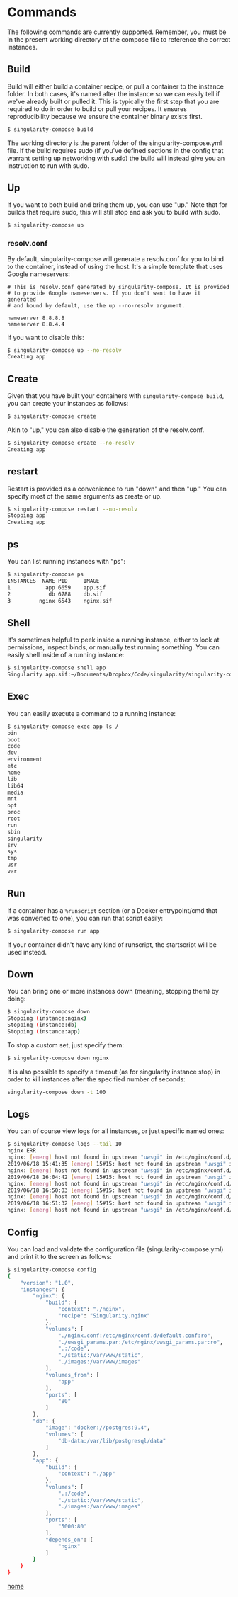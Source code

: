 # Commands

The following commands are currently supported. Remember, you must be in the 
present working directory of the compose file to reference the correct instances.

## Build

Build will either build a container recipe, or pull a container to the
instance folder. In both cases, it's named after the instance so we can
easily tell if we've already built or pulled it. This is typically
the first step that you are required to do in order to build or pull your
recipes. It ensures reproducibility because we ensure the container binary
exists first.

```bash
$ singularity-compose build
```

The working directory is the parent folder of the singularity-compose.yml file.
If the build requires sudo (if you've defined sections in the config that warrant
setting up networking with sudo) the build will instead give you an instruction
to run with sudo.

## Up

If you want to both build and bring them up, you can use "up." Note that for
builds that require sudo, this will still stop and ask you to build with sudo.

```bash
$ singularity-compose up
```

### resolv.conf

By default, singularity-compose will generate a resolv.conf for you to bind
to the container, instead of using the host. It's a simple template
that uses Google nameservers:

```
# This is resolv.conf generated by singularity-compose. It is provided
# to provide Google nameservers. If you don't want to have it generated
# and bound by default, use the up --no-resolv argument.

nameserver 8.8.8.8
nameserver 8.8.4.4
```

If you want to disable this:

```bash
$ singularity-compose up --no-resolv
Creating app
```

## Create

Given that you have built your containers with `singularity-compose build`,
you can create your instances as follows:

```bash
$ singularity-compose create
```

Akin to "up," you can also disable the generation of the resolv.conf.

```bash
$ singularity-compose create --no-resolv
Creating app
```


## restart

Restart is provided as a convenience to run "down" and then "up." You can
specify most of the same arguments as create or up.

```bash
$ singularity-compose restart --no-resolv
Stopping app
Creating app
```


## ps

You can list running instances with "ps":

```bash
$ singularity-compose ps
INSTANCES  NAME PID     IMAGE
1           app	6659	app.sif
2            db	6788	db.sif
3         nginx	6543	nginx.sif
```

## Shell

It's sometimes helpful to peek inside a running instance, either to look at permissions,
inspect binds, or manually test running something.
You can easily shell inside of a running instance:

```bash
$ singularity-compose shell app
Singularity app.sif:~/Documents/Dropbox/Code/singularity/singularity-compose-example> 
```

## Exec

You can easily execute a command to a running instance:

```bash
$ singularity-compose exec app ls /
bin
boot
code
dev
environment
etc
home
lib
lib64
media
mnt
opt
proc
root
run
sbin
singularity
srv
sys
tmp
usr
var
```

## Run

If a container has a `%runscript` section (or a Docker entrypoint/cmd that 
was converted to one), you can run that script easily:

```bash
$ singularity-compose run app
```

If your container didn't have any kind of runscript, the startscript
will be used instead.


## Down

You can bring one or more instances down (meaning, stopping them) by doing:

```bash
$ singularity-compose down
Stopping (instance:nginx)
Stopping (instance:db)
Stopping (instance:app)
```

To stop a custom set, just specify them:


```bash
$ singularity-compose down nginx
```

It is also possible to specify a timeout (as for singularity instance stop)
in order to kill instances after the specified number of seconds:

```bash
singularity-compose down -t 100
```

## Logs

You can of course view logs for all instances, or just specific named ones:

```bash
$ singularity-compose logs --tail 10
nginx ERR
nginx: [emerg] host not found in upstream "uwsgi" in /etc/nginx/conf.d/default.conf:22
2019/06/18 15:41:35 [emerg] 15#15: host not found in upstream "uwsgi" in /etc/nginx/conf.d/default.conf:22
nginx: [emerg] host not found in upstream "uwsgi" in /etc/nginx/conf.d/default.conf:22
2019/06/18 16:04:42 [emerg] 15#15: host not found in upstream "uwsgi" in /etc/nginx/conf.d/default.conf:22
nginx: [emerg] host not found in upstream "uwsgi" in /etc/nginx/conf.d/default.conf:22
2019/06/18 16:50:03 [emerg] 15#15: host not found in upstream "uwsgi" in /etc/nginx/conf.d/default.conf:22
nginx: [emerg] host not found in upstream "uwsgi" in /etc/nginx/conf.d/default.conf:22
2019/06/18 16:51:32 [emerg] 15#15: host not found in upstream "uwsgi" in /etc/nginx/conf.d/default.conf:22
nginx: [emerg] host not found in upstream "uwsgi" in /etc/nginx/conf.d/default.conf:22
```

## Config

You can load and validate the configuration file (singularity-compose.yml) and
print it to the screen as follows:

```bash
$ singularity-compose config
{
    "version": "1.0",
    "instances": {
        "nginx": {
            "build": {
                "context": "./nginx",
                "recipe": "Singularity.nginx"
            },
            "volumes": [
                "./nginx.conf:/etc/nginx/conf.d/default.conf:ro",
                "./uwsgi_params.par:/etc/nginx/uwsgi_params.par:ro",
                ".:/code",
                "./static:/var/www/static",
                "./images:/var/www/images"
            ],
            "volumes_from": [
                "app"
            ],
            "ports": [
                "80"
            ]
        },
        "db": {
            "image": "docker://postgres:9.4",
            "volumes": [
                "db-data:/var/lib/postgresql/data"
            ]
        },
        "app": {
            "build": {
                "context": "./app"
            },
            "volumes": [
                ".:/code",
                "./static:/var/www/static",
                "./images:/var/www/images"
            ],
            "ports": [
                "5000:80"
            ],
            "depends_on": [
                "nginx"
            ]
        }
    }
}
```

[home](/README.md#singularity-compose)
